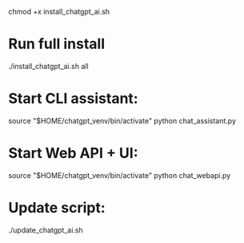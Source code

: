 chmod +x install_chatgpt_ai.sh

# Run full install
./install_chatgpt_ai.sh all

# Start CLI assistant:
source "$HOME/chatgpt_venv/bin/activate"
python chat_assistant.py

# Start Web API + UI:
source "$HOME/chatgpt_venv/bin/activate"
python chat_webapi.py

# Update script:
./update_chatgpt_ai.sh
